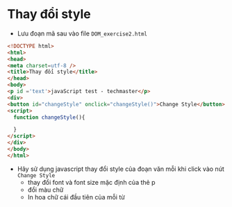 # Thay đổi style
- Lưu đoạn mã sau vào file ```DOM_exercise2.html```
``` html
<!DOCTYPE html>
<html>
<head>
<meta charset=utf-8 />
<title>Thay đổi style</title>
</head> 
<body>
<p id ='text'>javaScript test - techmaster</p>
<div>
<button id="changeStyle" onclick="changeStyle()">Change Style</button>
<script>
  function changeStyle(){

  }
</script>
</div>
</body>
</html>
```
- Hãy sử dụng javascript thay đổi style của đoạn văn mỗi khi click vào nút ```Change Style```
  - thay đổi font và font size mặc định của thẻ p
  - đổi màu chữ
  - In hoa chữ cái đầu tiên của mỗi từ
